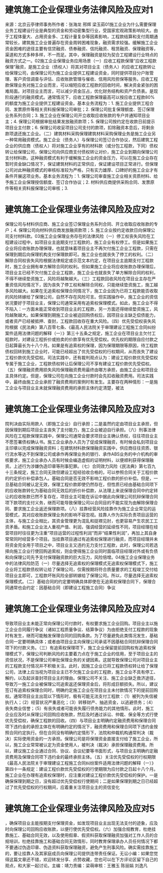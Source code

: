 # 建筑施工企业保理业务法律风险及应对1

来源：北京云亭律师事务所作者：张海龙 邢辉 梁玉茹01施工企业为什么需要保理业务工程建设行业是典型的资金和劳动密集型行业，受国家宏观政策影响较大。由于工程体量大、占用资金多、工程计量复杂等因素影响，工程款结算和支付周期通常较长，建筑施工企业普遍存在资金周转困难现象，融资需求较强。缓解施工企业资金困难的途径主要有信贷融资、债券融资、信托融资、租赁融资、保理融资等，渠道和方式多种多样，不一而足。其中，保理融资是较为契合工程建设行业特点的融资方式之一。02施工企业保理业务应用场景（一）应收工程款保理“应收工程款保理”融资，是施工企业（债权人）将其对项目业主（债务人）的应收工程款转让给保理公司，由保理公司为施工企业提供工程建设资金，同时提供项目分户账管理、客户资信调查与评估、应收账款管理与催收、信用风险担保等服务。应收工程款保理业务对施工企业而言，可以缩短应收工程款的回收时间，解决资金紧张的困难局面。对项目业主而言，可以减少资金压占，优化财务结构和资产负债表。是现阶段通行的融资模式。通常情况下，应收工程款保理最高可以按应收工程款80%的额度为施工企业提供工程建设资金。基本业务流程为：1. 施工企业提供工程合同、发票原件等相关资料报保理公司审批；2. 保理公司批复保理额度、签订保理业务系列合同；3. 施工企业在保理公司开立收取应收账款的专户并通知项目业主；4. 保理公司根据审批结果发放融资款项；5. 保理公司按约定在收款日前提示项目业主付款；6. 保理公司收妥项目公司支付的款项，扣除融资本息后，将剩余款项退还施工企业。（二）建筑材料采购保理建筑材料采购保理业务是施工企业另一种常用融资模式。施工企业（债务人）与保理公司签订合作协议，然后建筑工程企业的供应商（债权人）将对施工企业享有的材料款（或分包工程款，下同）债权转让给保理公司，保理公司向供应商支付债权转让对价，施工企业到期向保理公司支付材料款。这种融资模式有利于缓解施工企业的资金压力，可以在施工企业存在暂时资金缺口情况下，保证建筑材料的正常供应，保证建设项目正常进行。但保理公司对此种融资模式的审核标准较为严格，只有实力雄厚、口碑好的施工企业才有条件开展这项业务。基本业务流程为：1. 保理公司审查施工企业相关资质材料、给予施工企业保理授信额度、签订合作协议；2. 材料供应商提供采购合同、发票原件等相关资料报保理公司审核；3. 

# 建筑施工企业保理业务法律风险及应对2

保理公司与材料供应商、施工企业签订保理业务系列合同、开立收取应收账款的专户；4. 保理公司向材料供应商发放融资款项；5. 施工企业按约定收款日向保理公司支付材料款。03施工企业保理业务存在的法律风险（一）停工权丧失风险在工程建设过程中，如项目业主逾期支付工程款的，施工企业有权停工。但是如果施工企业将应收账款办理保理，也就意味着项目业主不再欠付施工企业工程款，只需在保理到期后向保理机构支付保理款即可。施工企业也就丧失了停工的权利。（二）解除合同权丧失风险根据法律规定或示范文本约定，在项目业主逾期支付工程款时，施工企业拥有单方解除合同的权利。但如果施工企业将应收账款办理保理后，项目业主已经不欠付施工企业工程款，施工企业也就丧失了单方解除合同的权利，不得不继续垫资施工，风险将越聚越大。（三）工程款回收风险在项目业主存在严重资信风险情况下，因为丧失了停工权和解除合同权，只能继续垫资施工，施工越多风险越大。如果在无追索权保理合同情况下，施工企业因为已将工程款能否收取的风险转嫁给了保理公司，自然不存在风险可言。但实践操作中，施工企业的资信状况要好于项目业主，保理公司通常采用有追索权保理模式。如此，施工企业不得不陷入：一方面未能正常收到项目业主的工程款，另一方面还得继续垫资施工，风险越聚越大。如果保理到期施工企业被迫回购债权后，因项目业主缺乏偿债能力，或者资产已经被抵押、查封，工程款回收存在重大风险。（四）优先受偿权丧失风险根据《民法典》第八百零七条、《最高人民法院关于审理建设工程施工合同纠纷案件适用法律问题的解释（一）》第三十五条之规定，施工企业在项目业主欠付工程款时，对建设工程折价或拍卖的价款享有优先受偿权。优先权的期限自应付款之日起算最长为十八个月。如果是有追索权的保理，因为保理期限等原因，待工程款债权回转到施工企业时，可能已经超出了优先受偿权的行权期间，从而丧失了建设工程价款优先受偿权。司法实践中，还有裁判观点认为：建设工程价款优先受偿权专属于施工企业，工程款债权转让后保理公司不享有建设工程价款优先受偿权。（五）保理融资费用损失风险保理融资费用最终由哪方承担，由施工企业和项目业主具体约定。但是，保理公司在向施工企业付款时会先扣收融资费用。司法实践中，最终由施工企业承担了融资费用的案例时有发生。主要存在两种情形：一是施工企业与项目业主未就保理融资费用的承担主体约定清楚，被法

# 建筑施工企业保理业务法律风险及应对3

院判决由实际用款人（即施工企业）自行承担；二是虽然约定由项目业主承担，但因保理到期后项目业主丧失了支付能力，施工企业被迫自行承担。（六）刑事法律风险在工程款保理实践中，保理公司通常会要求项目业主确认债权，往往项目业主不愿签署债权确认书。施工企业承办人员为了促成保理融资，有时候会私刻项目业主印章以完成保理融资资料；在建筑材料款保理融资实践中，供应商往往资质、银行流水等达不到保理公司或承作再保理业务的银行、承作ABS业务的中介机构的审核要求，施工企业承办人员有时候会编造虚假的证明材料，以便顺利获得保理融资。上述行为涉嫌伪造印章等刑事犯罪。（七）合同效力风险《民法典》第七百九十三条规定，施工合同无效但建设工程经验收合格的，可以参照合同关于工程价款的约定折价补偿承包人。基础合同是否无效不影响工程价款的折价补偿。但是，一旦基础合同被认定无效，保理工程价款即使仍然存在，但性质已经由基础合同项下的应收账款转化为基础合同无效后的折价补偿款，从法理上来说保理合同中约定转让的应收账款已然不复存在，项目业主可能在诉讼中据此向保理公司抗辩保理合同项下款项的支付义务，继而可能导致保理公司以合同目的不能实现为由解除保理合同、要求施工企业返还保理款项。（八）挂靠经营风险挂靠作为施工企业常见的运营模式，其对应收账款保理业务的影响不容忽视。挂靠人作为实际负责项目运营的主体，与施工企业相比，其资金管理更为混乱和捉襟见肘，也更容易产生农民工工资矛盾。和施工企业法人重视产值、利润，强调经营的延续性不同，项目经理在经营项目时往往更为注重“项目运营的过程性利润”而非“结果性利润”，再加上其自身常常同时经营多个项目。当挂靠项目通过有追索权保理进行融资，而项目经理并未将资金完全用于项目之中，项目业主又违约无力支付工程款，此时，保理公司若选择向施工企业行使回购追索权，则会使得施工企业同时面临项目经理对外或有负债和向保理公司先予支付保理融资款的巨大压力，风险倍增。04施工企业保理业务中的法律风险防范（一）尽量选择无追索权的保理模式无追索权保理模式下，施工企业将工程款债权转让给了保理公司，仅需按期将符合质量要求的工程竣工交付给项目业主即可，工程款坏账风险全部转嫁给了保理公司。所以，尽量选择无追索权保理模式。（二）基础合同的约定要明确具体即使在无追索权保理合同下，保理合同通常也会约定：因基础合同（即建设工程施工合同）争议

# 建筑施工企业保理业务法律风险及应对4

导致项目业主未能正常向保理公司付款时，有权要求施工企业回购。项目业主以施工企业合同履行争议（诸如工程质量争议、结算争议）为由拒绝支付工程款的现象时有发生，继而可能触发保理合同的回购条款。为了尽量避免此类情况发生，基础合同一定要明确具体；或者由项目业主向保理公司承诺不因基础合同抗辩保理合同项下的付款义务。（三）有追索权保理项下，施工企业保留提前回购权有追索权保理模式下，保理公司判断风险的主要着力点在于施工企业的信用，至于项目业主的资信状况，不是保理公司审批保理业务的关键因素。这就导致保理公司对项目业主的工程款支付情况并不积极关注。此时，因施工企业已将工程款债权转让给了保理公司，法律上应当视为项目业主已不欠施工企业的工程款，施工企业不具有停工、解约，以及起诉查封项目业主的理由。保理公司不关注、施工企业缺乏救济途径，导致万一施工企业被保理公司追索返还保理资金后，将形成巨额损失。所以，建议签订有追索权保理合同时，明确约定施工企业在项目业主未付款情况下的提前回购权。通常项目业主出现以下情形时，极有可能无法支付工程款：（1）被列为失信被执行人；（2）经营状况严重恶化；（3）转移财产、抽逃资金，以逃避债务；（4）丧失商业信誉；（5）有丧失或者可能丧失履行债务能力的其他情形。此时，施工企业应及时从保理公司回购应收账款，然后及时通过诉讼、仲裁、保全等方式行使优先受偿权，确保工程款的回收。（四）与项目业主明确约定融资费用和保理合同项下违约金的承担主体在有明确约定的情况下，融资费用和保理合同项下违约金按照合同约定执行。但在合同没有明确约定情形下，法院和仲裁机构通常判决（裁决）实际使用资金的一方承担。保理公司是将保理资金直接支付给了施工企业，所以，施工企业常常被认定为资金使用人，被判决（裁决）承担保理融资费用。所以，建议施工企业通过合同、协议、会议纪要等书面形式，与项目业主明确约定融资费用及保理合同项下违约金的最终承担主体。（五）关注优先受偿权的行权期限《最高人民法院关于审理建设工程施工合同纠纷案件适用法律问题的解释（一）》第四十一条规定：建设工程价款优先受偿权的行使期限为应付款之日起十八个月。施工企业在办理有追索权保理时，应注重对建设工程价款优先受偿权的保护。一是确保保理到期之日，没有超过优先受偿权行使期间；二是如果保理到期之日已经超过了优先受偿权的行权期间，应着重关注项目业主的资信变化

# 建筑施工企业保理业务法律风险及应对5

，确保项目业主能按期支付保理资金，如发现项目业主出现无法支付的迹象，应及时向保理公司回购应收账款，以便行使优先受偿权。（六）加强合规教育，杜绝挂靠施工、基础合同无效，以及使用假章、假资料获取保理融资加强对工作人员的合规培训，杜绝挂靠施工和基础合同无效情形，同时教育保理承办人员任何情况下都不要通过伪造印章、伪造资料获取保理融资，避免产生刑事风险。确实需挂靠施工的，要让挂靠人及其家庭成员向保理公司提供连带责任保证。无讼小编：如果您觉得这篇文章还不错，欢迎转发分享、点赞收藏，您也可以在下方评论区留下自己的观点，和大家一起讨论。主编：靖力责编：梁萌审核：王雅玉 陈丽娟 刘逸凡


